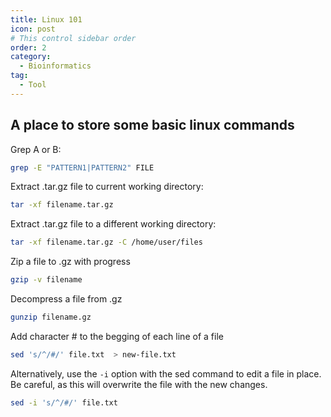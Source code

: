 ```yaml
---
title: Linux 101
icon: post
# This control sidebar order
order: 2
category:
  - Bioinformatics
tag:
  - Tool
---
```


## A place to store some basic linux commands

Grep A or B:
```sh
grep -E "PATTERN1|PATTERN2" FILE
```

Extract .tar.gz file to current working directory:
```sh
tar -xf filename.tar.gz
```
Extract .tar.gz file to a different working directory:
```sh
tar -xf filename.tar.gz -C /home/user/files
```

Zip a file to .gz with progress
```sh
gzip -v filename
```
Decompress a file from .gz
```sh
gunzip filename.gz
```

Add character # to the begging of each line of a file
```sh
sed 's/^/#/' file.txt  > new-file.txt
```
Alternatively, use the `-i` option with the sed command to edit a file in place. Be careful, as this will overwrite the file with the new changes.
```sh
sed -i 's/^/#/' file.txt
```